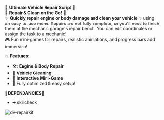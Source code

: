:red_car: **Ultimate Vehicle Repair Script** :red_car:  
:wrench: **Repair & Clean on the Go!** :wrench:  
:sparkles: **Quickly repair engine or body damage and clean your vehicle** :sparkles: using an easy-to-use menu. Repairs are not fully complete, so you'll need to finish them at the mechanic garage's repair bench. You can edit coordinates or assign the task to a mechanic!  
:video_game: Fun mini-games for repairs, realistic animations, and progress bars add immersion!  

:boom: **Features:**  
- 🛠️: **Engine & Body Repair**  
- :sponge: **Vehicle Cleaning**  
- :game_die: **Interactive Mini-Game**  
- :star2: Fully optimized & easy setup!

🥇**DEPENDANCIES**🥇
- ➕ skillcheck

![dv-repairkit](https://github.com/user-attachments/assets/fc10c360-3991-4ca2-8858-22e9c020d64f)
